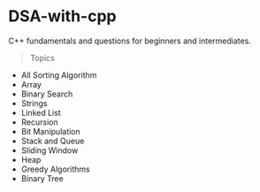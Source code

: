 # DSA-with-cpp
C++ fundamentals and questions for beginners and intermediates.
 >Topics
* All Sorting Algorithm
* Array 
* Binary Search
* Strings
* Linked List
* Recursion
* Bit Manipulation
* Stack and Queue
* Sliding Window
* Heap
* Greedy Algorithms
* Binary Tree